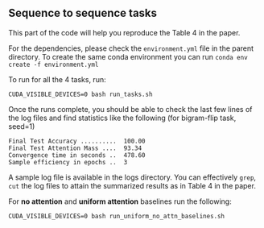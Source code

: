 ## Sequence to sequence tasks

This part of the code will help you reproduce the Table 4 in the paper.


For the dependencies, please check the `environment.yml` file in the parent directory. To create the same conda environment you can run `conda env create -f environment.yml`


To run for all the 4 tasks, run:

`CUDA_VISIBLE_DEVICES=0 bash run_tasks.sh`

Once the runs complete, you should be able to check the last few lines of the log files and find statistics like the following (for bigram-flip task, seed=1)

```
Final Test Accuracy ..........  100.00
Final Test Attention Mass ....  93.34
Convergence time in seconds ..  478.60
Sample efficiency in epochs ..  3
```

A sample log file is available in the logs directory. You can effectively `grep`, `cut` the log files to attain the summarized results as in Table 4 in the paper.

For **no attention** and **uniform attention** baselines run the following:

`CUDA_VISIBLE_DEVICES=0 bash run_uniform_no_attn_baselines.sh`